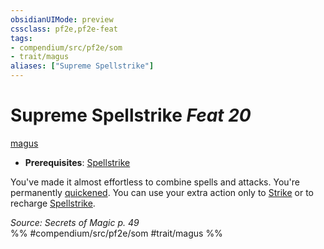 ```yaml
---
obsidianUIMode: preview
cssclass: pf2e,pf2e-feat
tags:
- compendium/src/pf2e/som
- trait/magus
aliases: ["Supreme Spellstrike"]
---
```

# Supreme Spellstrike  *Feat 20*  
[magus](../../Rules/traits/magus-som.md)  

- **Prerequisites**: [Spellstrike](../../Rules/actions/spellstrike-som.md)

You've made it almost effortless to combine spells and attacks. You're permanently [quickened](../../Rules/conditions.md#Quickened). You can use your extra action only to [Strike](../../Rules/actions/strike.md) or to recharge [Spellstrike](../../Rules/actions/spellstrike-som.md).

*Source: Secrets of Magic p. 49*  
%% #compendium/src/pf2e/som #trait/magus %%